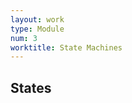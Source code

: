 ```yaml
---
layout: work
type: Module
num: 3
worktitle: State Machines
---
```


## States

<!-- outline 
* Introduce hazard sensors
* Introduce being in different states based on last obstacle encountered
* Patrol task
-->